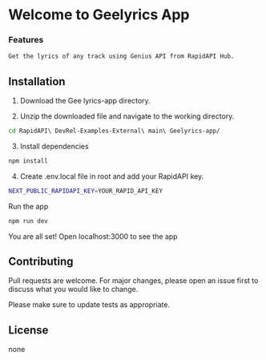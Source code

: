 #
# Welcome to Geelyrics App


### Features

```bash
Get the lyrics of any track using Genius API from RapidAPI Hub.
```

## Installation

1. Download the Gee lyrics-app directory.

2. Unzip the downloaded file and navigate to the working directory.
```bash
cd RapidAPI\ DevRel-Examples-External\ main\ Geelyrics-app/
```
3. Install dependencies
```bash
npm install
```
4. Create .env.local file in root and add your RapidAPI key.
```bash
NEXT_PUBLIC_RAPIDAPI_KEY=YOUR_RAPID_API_KEY
```
Run the app
```bash
npm run dev
```
You are all set! Open localhost:3000 to see the app



## Contributing

Pull requests are welcome. For major changes, please open an issue first
to discuss what you would like to change.

Please make sure to update tests as appropriate.

## License

none
